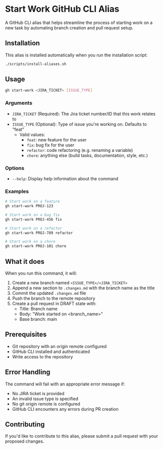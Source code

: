 # Start Work GitHub CLI Alias

A GitHub CLI alias that helps streamline the process of starting work on a new task by automating branch creation and pull request setup.

## Installation

This alias is installed automatically when you run the installation script: 

```bash
./scripts/install-aliases.sh
```

## Usage

```bash
gh start-work <JIRA_TICKET> [ISSUE_TYPE]
```

### Arguments

- `JIRA_TICKET` (Required): The Jira ticket number/ID that this work relates to
- `ISSUE_TYPE` (Optional): Type of issue you're working on. Defaults to "feat"
  - Valid values:
    - `feat`: new feature for the user
    - `fix`: bug fix for the user
    - `refactor`: code refactoring (e.g. renaming a variable)
    - `chore`: anything else (build tasks, documentation, style, etc.)

### Options

- `--help`: Display help information about the command

### Examples

```bash
# Start work on a feature
gh start-work PROJ-123

# Start work on a bug fix
gh start-work PROJ-456 fix

# Start work on a refactor
gh start-work PROJ-789 refactor

# Start work on a chore
gh start-work PROJ-101 chore
```

## What it does

When you run this command, it will:

1. Create a new branch named `<ISSUE_TYPE>/<JIRA_TICKET>`
2. Append a new section to `.changes.md` with the branch name as the title
3. Commit the updated `.changes.md` file
4. Push the branch to the remote repository
5. Create a pull request in DRAFT state with:
   - Title: Branch name
   - Body: "Work started on <branch_name>"
   - Base branch: main

## Prerequisites

- Git repository with an origin remote configured
- GitHub CLI installed and authenticated
- Write access to the repository

## Error Handling

The command will fail with an appropriate error message if:

- No JIRA ticket is provided
- An invalid issue type is specified
- No git origin remote is configured
- GitHub CLI encounters any errors during PR creation

## Contributing

If you'd like to contribute to this alias, please submit a pull request with your proposed changes.